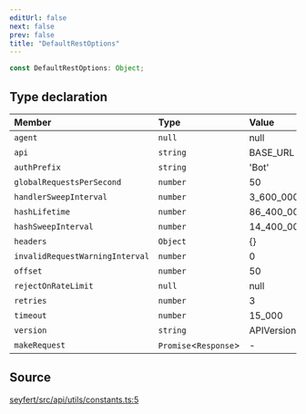 ```yaml
---
editUrl: false
next: false
prev: false
title: "DefaultRestOptions"
---
```


```ts
const DefaultRestOptions: Object;
```

## Type declaration

| Member | Type | Value |
| :------ | :------ | :------ |
| `agent` | `null` | null |
| `api` | `string` | BASE\_URL |
| `authPrefix` | `string` | 'Bot' |
| `globalRequestsPerSecond` | `number` | 50 |
| `handlerSweepInterval` | `number` | 3\_600\_000 |
| `hashLifetime` | `number` | 86\_400\_000 |
| `hashSweepInterval` | `number` | 14\_400\_000 |
| `headers` | `Object` | \{} |
| `invalidRequestWarningInterval` | `number` | 0 |
| `offset` | `number` | 50 |
| `rejectOnRateLimit` | `null` | null |
| `retries` | `number` | 3 |
| `timeout` | `number` | 15\_000 |
| `version` | `string` | APIVersion |
| `makeRequest` | `Promise`\<`Response`\> | - |

## Source

[seyfert/src/api/utils/constants.ts:5](https://github.com/potoland/potocuit/blob/e332d7a/src/api/utils/constants.ts#L5)

